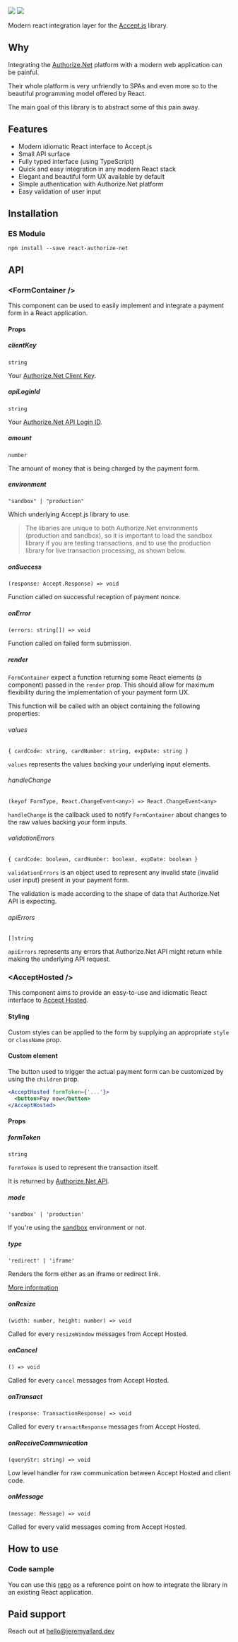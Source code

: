 ![](artwork/logo.png)
![](https://img.shields.io/npm/v/react-authorize-net.svg?style=flat)

Modern react integration layer for the [Accept.js](https://developer.authorize.net/api/reference/features/acceptjs.html) library.

## Why

Integrating the [Authorize.Net](https://www.authorize.net/) platform with a modern web application can be painful.

Their whole platform is very unfriendly to SPAs and even more so to the beautiful programming model offered by React.

The main goal of this library is to abstract some of this pain away.
  
## Features

- Modern idiomatic React interface to Accept.js
- Small API surface
- Fully typed interface (using TypeScript)
- Quick and easy integration in any modern React stack
- Elegant and beautiful form UX available by default
- Simple authentication with Authorize.Net platform
- Easy validation of user input

## Installation

### ES Module

```
npm install --save react-authorize-net
```

## API

### \<FormContainer />

This component can be used to easily implement and integrate a payment form in a React application.

#### Props

##### clientKey

`string`

Your [Authorize.Net Client Key](https://developer.authorize.net/api/reference/features/acceptjs.html#Generating_and_Using_the_Public_Client_Key).

##### apiLoginId

`string`

Your [Authorize.Net API Login ID](https://support.authorize.net/s/article/How-do-I-obtain-my-API-Login-ID-and-Transaction-Key).

##### amount

`number`

The amount of money that is being charged by the payment form.

##### environment

`"sandbox" | "production"`

Which underlying Accept.js library to use.

> The libaries are unique to both Authorize.Net environments (production and sandbox), so it is important to load the sandbox library if you are testing transactions, and to use the production library for live transaction processing, as shown below.

##### onSuccess

`(response: Accept.Response) => void`

Function called on successful reception of payment nonce.

##### onError

`(errors: string[]) => void`

Function called on failed form submission.

##### render

`FormContainer` expect a function returning some React elements (a component) passed in the `render` prop. This should allow for maximum flexibility during the implementation of your payment form UX.

This function will be called with an object containing the following properties:

###### values

`{ cardCode: string, cardNumber: string, expDate: string }`

`values` represents the values backing your underlying input elements.

###### handleChange

`(keyof FormType, React.ChangeEvent<any>) => React.ChangeEvent<any>`

`handleChange` is the callback used to notify `FormContainer` about changes to the raw values backing your form inputs.

###### validationErrors

`{ cardCode: boolean, cardNumber: boolean, expDate: boolean }`

`validationErrors` is an object used to represent any invalid state (invalid user input) present in your payment form.

The validation is made according to the shape of data that Authorize.Net API is expecting.

###### apiErrors

`[]string`

`apiErrors` represents any errors that Authorize.Net API might return while making the underlying API request.

### \<AcceptHosted />

This component aims to provide an easy-to-use and idiomatic React interface to [Accept Hosted](https://developer.authorize.net/api/reference/features/accept_hosted.html).

#### Styling

Custom styles can be applied to the form by supplying an appropriate `style` or `className` prop.

#### Custom element

The button used to trigger the actual payment form can be customized by using the `children` prop.

```jsx
<AcceptHosted formToken={'...'}>
  <button>Pay now</button>
</AcceptHosted>
```

#### Props

##### formToken

`string`

`formToken` is used to represent the transaction itself.

It is returned by [Authorize.Net API](https://developer.authorize.net/api/reference/#accept-suite-get-an-accept-payment-page).

##### mode

`'sandbox' | 'production'`

If you're using the [sandbox](https://developer.authorize.net/hello_world/sandbox/) environment or not.

##### type

`'redirect' | 'iframe'`

Renders the form either as an iframe or redirect link.

[More information](https://developer.authorize.net/api/reference/features/accept_hosted.html#Displaying_the_Form)

##### onResize

`(width: number, height: number) => void`

Called for every `resizeWindow` messages from Accept Hosted.

##### onCancel

`() => void`

Called for every `cancel` messages from Accept Hosted.

##### onTransact

`(response: TransactionResponse) => void`

Called for every `transactResponse` messages from Accept Hosted.

##### onReceiveCommunication

`(queryStr: string) => void`

Low level handler for raw communication between Accept Hosted and client code.

##### onMessage

`(message: Message) => void`

Called for every valid messages coming from Accept Hosted.

## How to use

### Code sample

You can use this [repo](https://github.com/j-em/react-authorize-net-example) as a reference point on how to integrate the library in an existing React application.

## Paid support

Reach out at <hello@jeremyallard.dev>
